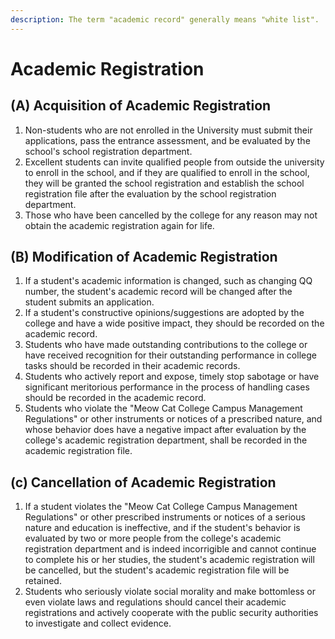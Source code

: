```yaml
---
description: The term "academic record" generally means "white list".
---
```


# Academic Registration

## (A) Acquisition of Academic Registration

1. Non-students who are not enrolled in the University must submit their applications, pass the entrance assessment, and be evaluated by the school's school registration department.
2. Excellent students can invite qualified people from outside the university to enroll in the school, and if they are qualified to enroll in the school, they will be granted the school registration and establish the school registration file after the evaluation by the school registration department.
3. Those who have been cancelled by the college for any reason may not obtain the academic registration again for life.

## &#x20;(B) Modification of Academic Registration

1. If a student's academic information is changed, such as changing QQ number, the student's academic record will be changed after the student submits an application.
2. If a student's constructive opinions/suggestions are adopted by the college and have a wide positive impact, they should be recorded on the academic record.
3. Students who have made outstanding contributions to the college or have received recognition for their outstanding performance in college tasks should be recorded in their academic records.
4. Students who actively report and expose, timely stop sabotage or have significant meritorious performance in the process of handling cases should be recorded in the academic record.
5. Students who violate the "Meow Cat College Campus Management Regulations" or other instruments or notices of a prescribed nature, and whose behavior does have a negative impact after evaluation by the college's academic registration department, shall be recorded in the academic registration file.&#x20;

## (c) Cancellation of Academic Registration

1. If a student violates the "Meow Cat College Campus Management Regulations" or other prescribed instruments or notices of a serious nature and education is ineffective, and if the student's behavior is evaluated by two or more people from the college's academic registration department and is indeed incorrigible and cannot continue to complete his or her studies, the student's academic registration will be cancelled, but the student's academic registration file will be retained.
2. Students who seriously violate social morality and make bottomless or even violate laws and regulations should cancel their academic registrations and actively cooperate with the public security authorities to investigate and collect evidence.
